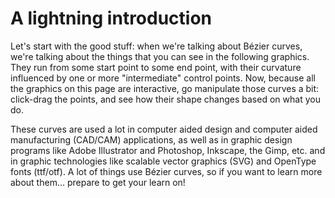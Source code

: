 # A lightning introduction

Let's start with the good stuff: when we're talking about Bézier curves, we're talking about the things that you can see in the following graphics. They run from some start point to some end point, with their curvature influenced by one or more "intermediate" control points. Now, because all the graphics on this page are interactive, go manipulate those curves a bit: click-drag the points, and see how their shape changes based on what you do.

<div className="figure">
  <Graphic inline={true} title="Quadratic Bézier curves" setup={ this.drawQuadratic } draw={ this.drawCurve }/>
  <Graphic inline={true} title="Cubic Bézier curves" setup={ this.drawCubic } draw={ this.drawCurve }/>
</div>

These curves are used a lot in computer aided design and computer aided manufacturing (CAD/CAM) applications, as well as in graphic design programs like Adobe Illustrator and Photoshop, Inkscape, the Gimp, etc. and in graphic technologies like scalable vector graphics (SVG) and OpenType fonts (ttf/otf). A lot of things use Bézier curves, so if you want to learn more about them... prepare to get your learn on!
